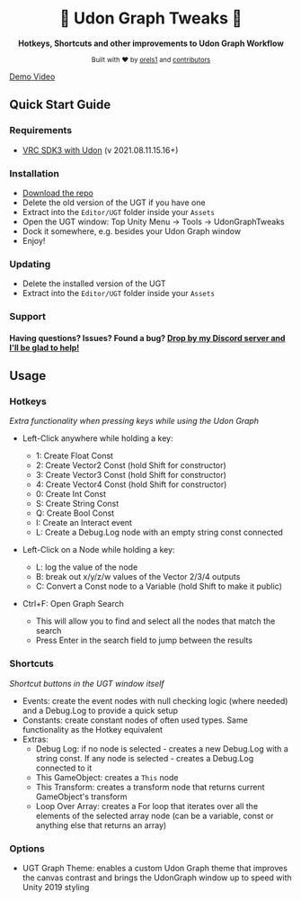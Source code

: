 ﻿<h1 align="center">
    🔧 Udon Graph Tweaks 🔧
</h1>

<p align="center">
  <strong>Hotkeys, Shortcuts and other improvements to Udon Graph Workflow</strong>
</p>

<p align="center">
  <sub>Built with ❤︎ by
  <a href="https://twitter.com/orels1_">orels1</a> and
  <a href="https://github.com/orels1/UdonGraphTweaks/graphs/contributors">
    contributors
  </a>
  </sub>
</p>

[Demo Video](https://youtu.be/Jmq8C_mgVZ0)

## Quick Start Guide

### Requirements

- [VRC SDK3 with Udon](https://vrchat.com/home/download) (v 2021.08.11.15.16+)

### Installation

- [Download the repo](https://github.com/orels1/UdonGraphTweaks/archive/refs/heads/master.zip)
- Delete the old version of the UGT if you have one
- Extract into the `Editor/UGT` folder inside your `Assets`
- Open the UGT window: Top Unity Menu -> Tools -> UdonGraphTweaks 
- Dock it somewhere, e.g. besides your Udon Graph window
- Enjoy!

### Updating

- Delete the installed version of the UGT
- Extract into the `Editor/UGT` folder inside your `Assets`

### Support

#### Having questions? Issues? Found a bug? [Drop by my Discord server and I'll be glad to help!](https://discord.com/invite/fR869XP)

## Usage

### Hotkeys

_Extra functionality when pressing keys while using the Udon Graph_

- Left-Click anywhere while holding a key:
  - 1: Create Float Const
  - 2: Create Vector2 Const (hold Shift for constructor)
  - 3: Create Vector3 Const (hold Shift for constructor)
  - 4: Create Vector4 Const (hold Shift for constructor)
  - 0: Create Int Const
  - S: Create String Const
  - Q: Create Bool Const
  - I: Create an Interact event
  - L: Create a Debug.Log node with an empty string const connected

- Left-Click on a Node while holding a key:
  - L: log the value of the node
  - B: break out x/y/z/w values of the Vector 2/3/4 outputs
  - C: Convert a Const node to a Variable (hold Shift to make it public)

- Ctrl+F: Open Graph Search
  - This will allow you to find and select all the nodes that match the search
  - Press Enter in the search field to jump between the results

### Shortcuts

_Shortcut buttons in the UGT window itself_

- Events: create the event nodes with null checking logic (where needed) and a Debug.Log to provide a quick setup
- Constants: create constant nodes of often used types. Same functionality as the Hotkey equivalent
- Extras:
  - Debug Log: if no node is selected - creates a new Debug.Log with a string const. If any node is selected - creates a Debug.Log connected to it
  - This GameObject: creates a `This` node
  - This Transform: creates a transform node that returns current GameObject's transform
  - Loop Over Array: creates a For loop that iterates over all the elements of the selected array node (can be a variable, const or anything else that returns an array)

### Options

- UGT Graph Theme: enables a custom Udon Graph theme that improves the canvas contrast and brings the UdonGraph window up to speed with Unity 2019 styling
